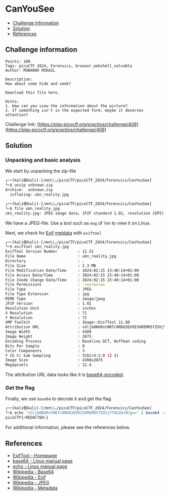 # CanYouSee

- [Challenge information](#challenge-information)
- [Solution](#solution)
- [References](#references)

## Challenge information
```
Points: 100
Tags: picoCTF 2024, Forensics, browser_webshell_solvable
Author: MUBARAK MIKAIL

Description:
How about some hide and seek?

Download this file here.

Hints:
1. How can you view the information about the picture?
2. If something isn't in the expected form, maybe it deserves attention?
```
Challenge link: [https://play.picoctf.org/practice/challenge/408](https://play.picoctf.org/practice/challenge/408)

## Solution

### Unpacking and basic analysis

We start by unpacking the zip-file
```bash
┌──(kali㉿kali)-[/mnt/…/picoCTF/picoCTF_2024/Forensics/CanYouSee]
└─$ unzip unknown.zip  
Archive:  unknown.zip
  inflating: ukn_reality.jpg         

┌──(kali㉿kali)-[/mnt/…/picoCTF/picoCTF_2024/Forensics/CanYouSee]
└─$ file ukn_reality.jpg 
ukn_reality.jpg: JPEG image data, JFIF standard 1.01, resolution (DPI), density 72x72, segment length 16, baseline, precision 8, 4308x2875, components 3

```
We have a JPEG-file. Use a tool such as `eog` of `feh` to view it on Linux.

Next, we check for [Exif](https://en.wikipedia.org/wiki/Exif) [metdata](https://en.wikipedia.org/wiki/Metadata) with `exiftool`
```bash
┌──(kali㉿kali)-[/mnt/…/picoCTF/picoCTF_2024/Forensics/CanYouSee]
└─$ exiftool ukn_reality.jpg
ExifTool Version Number         : 12.52
File Name                       : ukn_reality.jpg
Directory                       : .
File Size                       : 2.3 MB
File Modification Date/Time     : 2024:02:15 23:40:14+01:00
File Access Date/Time           : 2024:02:15 23:40:14+01:00
File Inode Change Date/Time     : 2024:02:15 23:40:14+01:00
File Permissions                : -rwxrwxrwx
File Type                       : JPEG
File Type Extension             : jpg
MIME Type                       : image/jpeg
JFIF Version                    : 1.01
Resolution Unit                 : inches
X Resolution                    : 72
Y Resolution                    : 72
XMP Toolkit                     : Image::ExifTool 11.88
Attribution URL                 : cGljb0NURntNRTc0RDQ3QV9ISUREM05fZGVjYTA2ZmJ9Cg==
Image Width                     : 4308
Image Height                    : 2875
Encoding Process                : Baseline DCT, Huffman coding
Bits Per Sample                 : 8
Color Components                : 3
Y Cb Cr Sub Sampling            : YCbCr4:2:0 (2 2)
Image Size                      : 4308x2875
Megapixels                      : 12.4
```
The attribution URL data looks like it is [base64-encoded](https://en.wikipedia.org/wiki/Base64).

### Get the flag

Finally, we use `base64` to decode it and get the flag
```bash
┌──(kali㉿kali)-[/mnt/…/picoCTF/picoCTF_2024/Forensics/CanYouSee]
└─$ echo "cGljb0NURntNRTc0RDQ3QV9ISUREM05fZGVjYTA2ZmJ9Cg==" | base64 -d
picoCTF{<REDACTED>}
```

For additional information, please see the references below.

## References

- [ExifTool - Homepage](https://exiftool.org/)
- [base64 - Linux manual page](https://man7.org/linux/man-pages/man1/base64.1.html)
- [echo - Linux manual page](https://man7.org/linux/man-pages/man1/echo.1.html)
- [Wikipedia - Base64](https://en.wikipedia.org/wiki/Base64)
- [Wikipedia - Exif](https://en.wikipedia.org/wiki/Exif)
- [Wikipedia - JPEG](https://en.wikipedia.org/wiki/JPEG)
- [Wikipedia - Metadata](https://en.wikipedia.org/wiki/Metadata)
